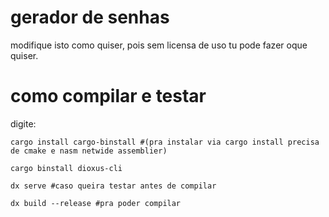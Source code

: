 # gerador de senhas
modifique isto como quiser, pois sem licensa de uso tu pode fazer oque quiser.

# como compilar e testar
digite:
```
cargo install cargo-binstall #(pra instalar via cargo install precisa de cmake e nasm netwide assemblier)

cargo binstall dioxus-cli

dx serve #caso queira testar antes de compilar

dx build --release #pra poder compilar
```
